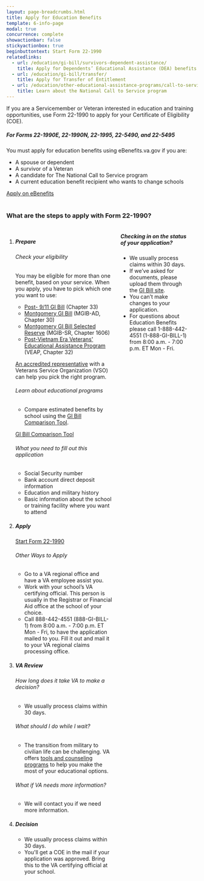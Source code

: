 ```yaml
---
layout: page-breadcrumbs.html
title: Apply for Education Benefits
template: 6-info-page
modal: true 
concurrence: complete
showactionbar: false
stickyactionbox: true
beginbuttontext: Start Form 22-1990
relatedlinks:
  - url: /education/gi-bill/survivors-dependent-assistance/
    title: Apply for Dependents’ Educational Assistance (DEA) benefits
  - url: /education/gi-bill/transfer/
    title: Apply for Transfer of Entitlement
  - url: /education/other-educational-assistance-programs/call-to-service/
    title: Learn about the National Call to Service program
---
```


If you are a Servicemember or Veteran interested in education and training opportunities, use Form 22-1990 to apply for your Certificate of Eligibility (COE).

<div class="usa-alert usa-alert-warning usa-content secondary" markdown="1">
	<div class="usa-alert-body">

##### For Forms 22-1990E, 22-1990N, 22-1995, 22-5490, and 22-5495

You must apply for education benefits using eBenefits.va.gov if you are:
- A spouse or dependent
- A survivor of a Veteran
- A candidate for The National Call to Service program
- A current education benefit recipient who wants to change schools


<div markdown="0">
	<a class="usa-button-primary usa-button-outline usa-button-outline-exit transparent" href="https://www.ebenefits.va.gov/ebenefits/vonapp">Apply on eBenefits</a>
</div>
</div>
</div>

<br>

### What are the steps to apply with Form 22-1990?

<div class="small-12 columns" markdown="0">
<ol class="process" markdown="0">
<li class="step one" markdown="0">

<div markdown="1">

##### Prepare

</div>

<div markdown="1">

###### Check your eligibility

You may be eligible for more than one benefit, based on your service. When you apply, you have to pick which one you want to use:

- [Post- 9/11 GI Bill](/education/gi-bill/post-9-11/) (Chapter 33)
- [Montgomery GI Bill](/education/gi-bill/montgomery-active-duty/) (MGIB-AD, Chapter 30)
- [Montgomery GI Bill Selected Reserve](/education/gi-bill/montgomery-selected-reserve/) (MGIB-SR, Chapter 1606)
- [Post-Vietnam Era Veterans' Educational Assistance Program](/education/other-educational-assistance-programs/veap/) (VEAP, Chapter 32)

[An accredited representative]( http://www.va.gov/ogc/apps/accreditation/index.asp) with a Veterans Service Organization (VSO) can help you pick the right program.

###### Learn about educational programs

- Compare estimated benefits by school using the [GI Bill Comparison Tool](/gi-bill-comparison-tool/).

</div>

<a class="usa-button-primary usa-button-outline" href="/gi-bill-comparison-tool/">GI Bill Comparison Tool</a>

<div markdown="1">

###### What you need to fill out this application

- Social Security number
- Bank account direct deposit information
- Education and military history
- Basic information about the school or training facility where you want to attend

</div>

</li>

<li class="step two" markdown="0">

<div markdown="1">

##### Apply

</div>

<a href="/education/apply-for-education-benefits/application" class="usa-button-primary va-button-primary">Start Form 22-1990</a>

<div markdown="1">

###### Other Ways to Apply

- Go to a VA regional office and have a VA employee assist you.
- Work with your school’s VA certifying official. This person is usually in the Registrar or Financial Aid office at the school of your choice.
- Call 888-442-4551 (888-GI-BILL-1) from 8:00 a.m. - 7:00 p.m. ET Mon - Fri, to have the application mailed to you. Fill it out and mail it to your VA regional claims processing office.

</div>

</li>

<li class="step three" markdown="0">

<div markdown="1">

##### VA Review

###### How long does it take VA to make a decision?

- We usually process claims within 30 days.

###### What should I do while I wait?

- The transition from military to civilian life can be challenging. VA offers [tools and counseling programs](/education/tools-programs/education-career-counseling/) to help you make the most of your educational options.

###### What if VA needs more information?

- We will contact you if we need more information.

</div>

</li>

<li class="step four last" markdown="0">

<div markdown="1">

##### Decision

- We usually process claims within 30 days.
- You'll get a COE in the mail if your application was approved. Bring this to the VA certifying official at your school.

</div>

</li>

</ol>

<div class="feature usa-content" markdown="1">

##### Checking in on the status of your application?

- We usually process claims within 30 days.
- If we’ve asked for documents, please upload them through the [GI Bill site](https://gibill.custhelp.com/app/home).
- You can’t make changes to your application.
- For questions about Education Benefits please call 1-888-442-4551 (1-888-GI-BILL-1) from 8:00 a.m. - 7:00 p.m. ET Mon - Fri.

</div>

<br/>
